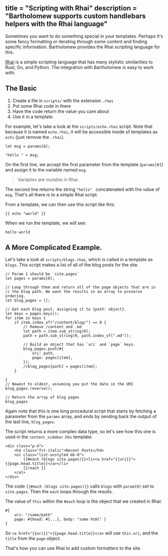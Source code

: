 title = "Scripting with Rhai"
description = "Bartholomew supports custom handlebars helpers with the Rhai language"
---

Sometimes you want to do something special in your templates. Perhaps it's some
fancy formatting or iterating through some content and finding specific information.
Bartholomew provides the Rhai scripting language for this.

[Rhai](https://rhai.rs/) is a simple scripting language that has many stylistic similarities to
Rust, Go, and Python. The integration with Bartholomew is easy to work with.

## The Basic

1. Create a file in `scripts/` with the extension `.rhai`
2. Put some Rhai code in there
3. Have the code return the value you care about
4. Use it in a template.

For example, let's take a look at the `scripts/echo.rhai` script. Note that because
it is named `echo.rhai`, it will be accessible inside of templates as `echi` (just remove
the `.rhai`).

```
let msg = params[0];

"hello " + msg;
```

On the first line, we accept the first parameter from the template (`params[0]`) and
assign it to the variable named `msg`.

> Variables are mutable in Rhai.

The second line returns the string `"hello" ` concatenated with the value of `msg`.
That's all there is to a simple Rhai script.

From a template, we can then use this script like this:

```
{{ echo "world" }}
```

When we run the template, we will see:

```
hello world
```

## A More Complicated Example.

Let's take a look at `scripts/blogs.rhai`, which is called in a template as `blogs`.
This script makes a list of all of the blog posts for the site.

```
// Param 1 should be `site.pages`
let pages = params[0];

// Loop through them and return all of the page objects that are in
// the blog path. We want the results in an array to preserve ordering.
let blog_pages = [];

// Get each blog post, assigning it to {path: object}.
let keys = pages.keys();
for item in keys {
    if item.index_of("/content/blog/") == 0 {
        // Remove /content and .md
        let path = item.sub_string(8);
        path = path.sub_string(0, path.index_of(".md"));

        // Build an object that has `uri` and `page` keys.
        blog_pages.push(#{
            uri: path,
            page: pages[item],
        });
        //blog_pages[path] = pages[item];
    }
   
}
// Newest to oldest, assuming you put the date in the URI
blog_pages.reverse();

// Return the array of blog pages
blog_pages
```

Again note that this is one long procedural script that starts by fetching a parameter
from the `params` array, and ends by sending back the output of the last line, `blog_pages`.

The script returns a more complex data type, so let's see how this one is used in the
`content_sidebar.hbs` template:

```
<div class="p-4">
    <h4 class="fst-italic">Recent Posts</h4>
    <ol class="list-unstyled mb-0">
        {{#each (blogs site.pages)}}<li><a href="{{uri}}">{{page.head.title}}</a></li>
        {{/each }}
    </ol>
</div>
```

The code `{{#each (blogs site.pages)}}` calls `blogs` with `param[0]` set to `site.pages`.
Then the `each` loops through the results.

The value of `this` within the `#each` loop is the object that we created in Rhai:

```
#{
    uri: "/some/path"
    page: #{head: #{...}, body: "some html" }
}
```

So `<a href="{{uri}}">{{page.head.title}}</a>` will use `this.uri`, and the `title`
from the `page` object.

That's how you can use Rhai to add custom formatters to the site.